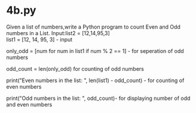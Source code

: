 # 4b.py
Given a list of numbers,write a Python program to count Even and Odd numbers in a List. Input:list2 = [12,14,95,3]  
list1 = [12, 14, 95, 3] - input

only_odd = [num for num in list1 if num % 2 == 1] - for seperation of odd numbers

odd_count = len(only_odd) for counting of odd numbers

print("Even numbers in the list: ", len(list1) - odd_count) - for counting of even numbers

print("Odd numbers in the list: ", odd_count)- for displaying number of odd and even numbers
